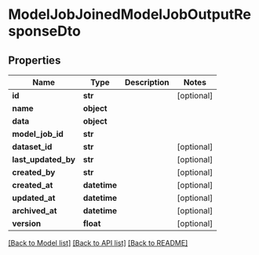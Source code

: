 # ModelJobJoinedModelJobOutputResponseDto

## Properties
Name | Type | Description | Notes
------------ | ------------- | ------------- | -------------
**id** | **str** |  | [optional] 
**name** | **object** |  | 
**data** | **object** |  | 
**model_job_id** | **str** |  | 
**dataset_id** | **str** |  | [optional] 
**last_updated_by** | **str** |  | [optional] 
**created_by** | **str** |  | [optional] 
**created_at** | **datetime** |  | [optional] 
**updated_at** | **datetime** |  | [optional] 
**archived_at** | **datetime** |  | [optional] 
**version** | **float** |  | [optional] 

[[Back to Model list]](../README.md#documentation-for-models) [[Back to API list]](../README.md#documentation-for-api-endpoints) [[Back to README]](../README.md)

